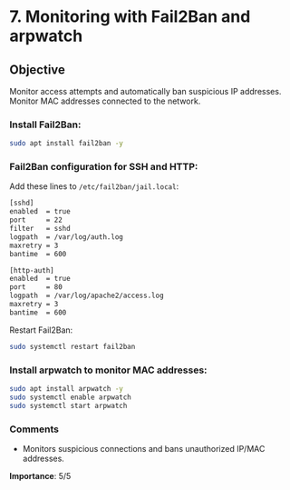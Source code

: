 
# 7. Monitoring with Fail2Ban and arpwatch

## Objective
Monitor access attempts and automatically ban suspicious IP addresses. Monitor MAC addresses connected to the network.

### Install Fail2Ban:
```bash
sudo apt install fail2ban -y
```

### Fail2Ban configuration for SSH and HTTP:
Add these lines to `/etc/fail2ban/jail.local`:
```bash
[sshd]
enabled  = true
port     = 22
filter   = sshd
logpath  = /var/log/auth.log
maxretry = 3
bantime  = 600

[http-auth]
enabled  = true
port     = 80
logpath  = /var/log/apache2/access.log
maxretry = 3
bantime  = 600
```

Restart Fail2Ban:
```bash
sudo systemctl restart fail2ban
```

### Install arpwatch to monitor MAC addresses:
```bash
sudo apt install arpwatch -y
sudo systemctl enable arpwatch
sudo systemctl start arpwatch
```

### Comments
- Monitors suspicious connections and bans unauthorized IP/MAC addresses.

**Importance**: 5/5
